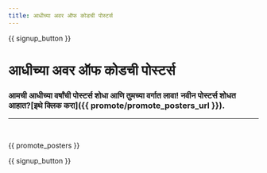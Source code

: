 ```yaml
---
title: आधीच्या अवर ऑफ कोडची पोस्टर्स
---
```


{{ signup_button }}

# आधीच्या अवर ऑफ कोडची पोस्टर्स

### आमची आधीच्या वर्षांची पोस्टर्स शोधा आणि तुमच्या वर्गात लावा! नवीन पोस्टर्स शोधत आहात?[इथे क्लिक करा]({{ promote/promote_posters_url }}).

* * *

<br />

{{ promote_posters }}

{{ signup_button }}